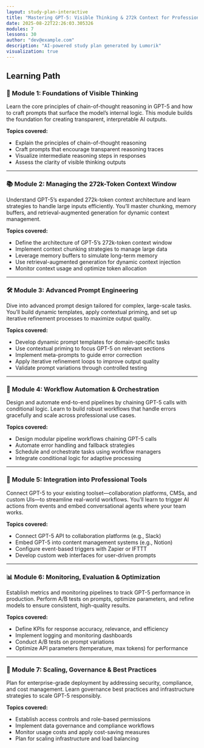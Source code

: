 ```yaml
---
layout: study-plan-interactive
title: "Mastering GPT-5: Visible Thinking & 272k Context for Professional Workflows"
date: 2025-08-22T22:26:03.305326
modules: 7
lessons: 30
author: "dev@example.com"
description: "AI-powered study plan generated by Lumorik"
visualization: true
---
```


## Learning Path

### 🧠 Module 1: Foundations of Visible Thinking

Learn the core principles of chain-of-thought reasoning in GPT-5 and how to craft prompts that surface the model’s internal logic. This module builds the foundation for creating transparent, interpretable AI outputs.

**Topics covered:**

- Explain the principles of chain-of-thought reasoning
- Craft prompts that encourage transparent reasoning traces
- Visualize intermediate reasoning steps in responses
- Assess the clarity of visible thinking outputs

---

### 📚 Module 2: Managing the 272k-Token Context Window

Understand GPT-5’s expanded 272k-token context architecture and learn strategies to handle large inputs efficiently. You’ll master chunking, memory buffers, and retrieval-augmented generation for dynamic context management.

**Topics covered:**

- Define the architecture of GPT-5’s 272k-token context window
- Implement context chunking strategies to manage large data
- Leverage memory buffers to simulate long-term memory
- Use retrieval-augmented generation for dynamic context injection
- Monitor context usage and optimize token allocation

---

### 🛠️ Module 3: Advanced Prompt Engineering

Dive into advanced prompt design tailored for complex, large-scale tasks. You’ll build dynamic templates, apply contextual priming, and set up iterative refinement processes to maximize output quality.

**Topics covered:**

- Develop dynamic prompt templates for domain-specific tasks
- Use contextual priming to focus GPT-5 on relevant sections
- Implement meta-prompts to guide error correction
- Apply iterative refinement loops to improve output quality
- Validate prompt variations through controlled testing

---

### 🔄 Module 4: Workflow Automation & Orchestration

Design and automate end-to-end pipelines by chaining GPT-5 calls with conditional logic. Learn to build robust workflows that handle errors gracefully and scale across professional use cases.

**Topics covered:**

- Design modular pipeline workflows chaining GPT-5 calls
- Automate error handling and fallback strategies
- Schedule and orchestrate tasks using workflow managers
- Integrate conditional logic for adaptive processing

---

### 🔗 Module 5: Integration into Professional Tools

Connect GPT-5 to your existing toolset—collaboration platforms, CMSs, and custom UIs—to streamline real-world workflows. You’ll learn to trigger AI actions from events and embed conversational agents where your team works.

**Topics covered:**

- Connect GPT-5 API to collaboration platforms (e.g., Slack)
- Embed GPT-5 into content management systems (e.g., Notion)
- Configure event-based triggers with Zapier or IFTTT
- Develop custom web interfaces for user-driven prompts

---

### 📊 Module 6: Monitoring, Evaluation & Optimization

Establish metrics and monitoring pipelines to track GPT-5 performance in production. Perform A/B tests on prompts, optimize parameters, and refine models to ensure consistent, high-quality results.

**Topics covered:**

- Define KPIs for response accuracy, relevance, and efficiency
- Implement logging and monitoring dashboards
- Conduct A/B tests on prompt variations
- Optimize API parameters (temperature, max tokens) for performance

---

### 🚀 Module 7: Scaling, Governance & Best Practices

Plan for enterprise-grade deployment by addressing security, compliance, and cost management. Learn governance best practices and infrastructure strategies to scale GPT-5 responsibly.

**Topics covered:**

- Establish access controls and role-based permissions
- Implement data governance and compliance workflows
- Monitor usage costs and apply cost-saving measures
- Plan for scaling infrastructure and load balancing

